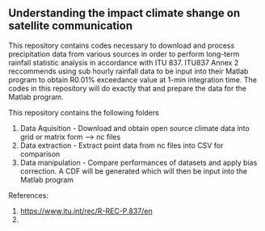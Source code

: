 ## Understanding the impact climate shange on satellite communication

This repository contains codes necessary to download and process precipitation data from various sources in order to perform long-term rainfall statistic analysis in accordance with ITU 837.
ITU837 Annex 2 reccommends using sub hourly rainfall data to be input into their Matlab program to obtain R0.01% exceedance value at 1-min integration time. The codes in this repository will do exactly that and prepare the data for the Matlab program.

This repository contains the following folders
1) Data Aquisition - Download and obtain open source climate data into grid or matrix form --> nc files
2) Data extraction - Extract point data from nc files into CSV for comparison
3) Data manipulation - Compare performances of datasets and apply bias correction. A CDF will be generated which will then be input into the Matlab program


References:
1) https://www.itu.int/rec/R-REC-P.837/en
2) 
